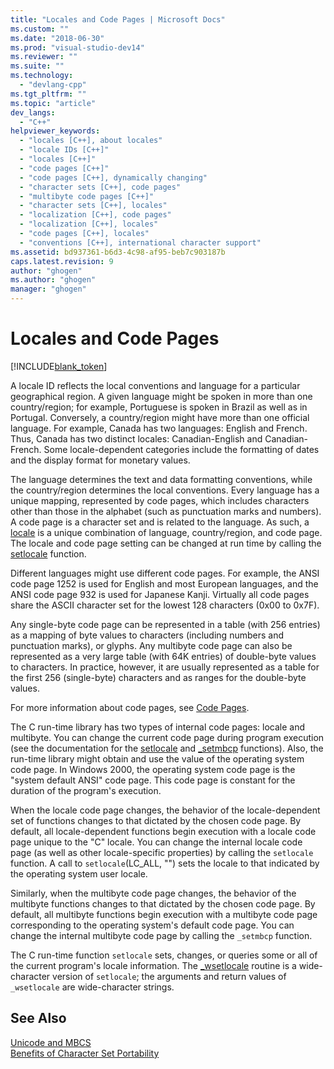 ```yaml
---
title: "Locales and Code Pages | Microsoft Docs"
ms.custom: ""
ms.date: "2018-06-30"
ms.prod: "visual-studio-dev14"
ms.reviewer: ""
ms.suite: ""
ms.technology: 
  - "devlang-cpp"
ms.tgt_pltfrm: ""
ms.topic: "article"
dev_langs: 
  - "C++"
helpviewer_keywords: 
  - "locales [C++], about locales"
  - "locale IDs [C++]"
  - "locales [C++]"
  - "code pages [C++]"
  - "code pages [C++], dynamically changing"
  - "character sets [C++], code pages"
  - "multibyte code pages [C++]"
  - "character sets [C++], locales"
  - "localization [C++], code pages"
  - "localization [C++], locales"
  - "code pages [C++], locales"
  - "conventions [C++], international character support"
ms.assetid: bd937361-b6d3-4c98-af95-beb7c903187b
caps.latest.revision: 9
author: "ghogen"
ms.author: "ghogen"
manager: "ghogen"
---
```

# Locales and Code Pages
[!INCLUDE[blank_token](../includes/blank-token.md)]

A locale ID reflects the local conventions and language for a particular geographical region. A given language might be spoken in more than one country/region; for example, Portuguese is spoken in Brazil as well as in Portugal. Conversely, a country/region might have more than one official language. For example, Canada has two languages: English and French. Thus, Canada has two distinct locales: Canadian-English and Canadian-French. Some locale-dependent categories include the formatting of dates and the display format for monetary values.  
  
 The language determines the text and data formatting conventions, while the country/region determines the local conventions. Every language has a unique mapping, represented by code pages, which includes characters other than those in the alphabet (such as punctuation marks and numbers). A code page is a character set and is related to the language. As such, a [locale](../c-runtime-library/locale.md) is a unique combination of language, country/region, and code page. The locale and code page setting can be changed at run time by calling the [setlocale](../c-runtime-library/reference/setlocale-wsetlocale.md) function.  
  
 Different languages might use different code pages. For example, the ANSI code page 1252 is used for English and most European languages, and the ANSI code page 932 is used for Japanese Kanji. Virtually all code pages share the ASCII character set for the lowest 128 characters (0x00 to 0x7F).  
  
 Any single-byte code page can be represented in a table (with 256 entries) as a mapping of byte values to characters (including numbers and punctuation marks), or glyphs. Any multibyte code page can also be represented as a very large table (with 64K entries) of double-byte values to characters. In practice, however, it are usually represented as a table for the first 256 (single-byte) characters and as ranges for the double-byte values.  
  
 For more information about code pages, see [Code Pages](../c-runtime-library/code-pages.md).  
  
 The C run-time library has two types of internal code pages: locale and multibyte. You can change the current code page during program execution (see the documentation for the [setlocale](../c-runtime-library/reference/setlocale-wsetlocale.md) and [_setmbcp](../c-runtime-library/reference/setmbcp.md) functions). Also, the run-time library might obtain and use the value of the operating system code page. In Windows 2000, the operating system code page is the "system default ANSI" code page. This code page is constant for the duration of the program's execution.  
  
 When the locale code page changes, the behavior of the locale-dependent set of functions changes to that dictated by the chosen code page. By default, all locale-dependent functions begin execution with a locale code page unique to the "C" locale. You can change the internal locale code page (as well as other locale-specific properties) by calling the `setlocale` function. A call to `setlocale`(LC_ALL, "") sets the locale to that indicated by the operating system user locale.  
  
 Similarly, when the multibyte code page changes, the behavior of the multibyte functions changes to that dictated by the chosen code page. By default, all multibyte functions begin execution with a multibyte code page corresponding to the operating system's default code page. You can change the internal multibyte code page by calling the `_setmbcp` function.  
  
 The C run-time function `setlocale` sets, changes, or queries some or all of the current program's locale information. The [_wsetlocale](../c-runtime-library/reference/setlocale-wsetlocale.md) routine is a wide-character version of `setlocale`; the arguments and return values of `_wsetlocale` are wide-character strings.  
  
## See Also  
 [Unicode and MBCS](../text/unicode-and-mbcs.md)   
 [Benefits of Character Set Portability](../text/benefits-of-character-set-portability.md)